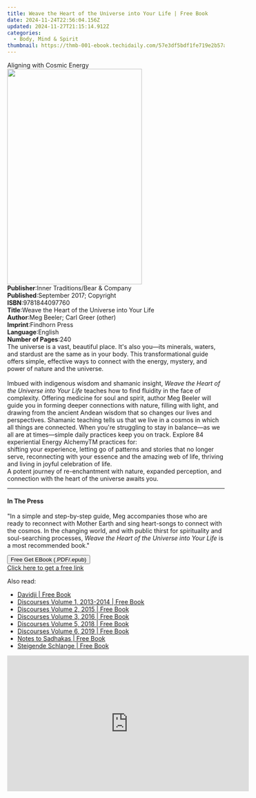 ```yaml
---
title: Weave the Heart of the Universe into Your Life | Free Book
date: 2024-11-24T22:56:04.156Z
updated: 2024-11-27T21:15:14.912Z
categories:
  - Body, Mind & Spirit
thumbnail: https://thmb-001-ebook.techidaily.com/57e3df5bdf1fe719e2b57a474224287e42572eb764889d3c522ca34c61aabbb6.jpg
---
```

<main id="book-container">
  <div class="flex flex-col">
    <div class="book-brief flex-1 py-6 px-4 sm:p-6 md:py-10 md:px-8">
      <!-- brief-->
      <div class="book-brief-main">Aligning with Cosmic Energy</div>
    </div>
    <div
      class="book-meta-info flex-1 grid gap-4 col-start-1 col-end-3 row-start-1 sm:mb-6 sm:grid-cols-4 lg:gap-6 lg:col-start-2 lg:row-end-6 lg:row-span-6 lg:mb-0"
    >
      <div
        class="book-meta-info-left place-content-center mt-4 p-4 text-sm leading-6 col-start-2 col-span-2 dark:text-slate-400"
      >
        <img
          class="w-full h-500 object-cover rounded-lg sm:h-255 sm:col-span-2 lg:col-span-full"
          src="https://img-001-ebook.techidaily.com/4d1347921f71c8a013b059267441f8629b5d1a9ed67968486c7e6ef5e10c92b0.jpg"
          alt=""
          width="312"
          height="500"
        />
      </div>
      <div
        class="book-meta-info-right mt-2 col-start-1 row-start-2 col-span-3 self-center"
      >
        <!-- meta data  -->
        <div class="flex flex-col px-4 md:px-8">
          <div class="flex-1">
            <strong>Publisher</strong>:<span class="px-2"
              >Inner Traditions/Bear &amp; Company</span
            >
          </div>
          <div class="flex-1">
            <strong>Published</strong>:<span class="px-2"
              >September 2017; Copyright</span
            >
          </div>
          <div class="flex-1">
            <strong>ISBN</strong>:<span class="px-2">9781844097760</span>
          </div>
          <div class="flex-1">
            <strong>Title</strong>:<span class="px-2"
              >Weave the Heart of the Universe into Your Life</span
            >
          </div>
          <div class="flex-1">
            <strong>Author</strong>:<span class="px-2"
              >Meg Beeler; Carl Greer (other)</span
            >
          </div>
          <div class="flex-1">
            <strong>Imprint</strong>:<span class="px-2">Findhorn Press</span>
          </div>
          <div class="flex-1">
            <strong>Language</strong>:<span class="px-2">English</span>
          </div>
          <div class="flex-1">
            <strong>Number of Pages</strong>:<span class="px-2">240</span>
          </div>
        </div>
      </div>
    </div>
    <div class="book-description flex-1 py-6 px-4 sm:p-6 md:py-10 md:px-8">
      <div class="book-description-main">
        <div accordion-content="" id="description">
          The universe is a vast, beautiful place. It's also you—its minerals,
          waters, and stardust are the same as in your body. This
          transformational guide offers simple, effective ways to connect with
          the energy, mystery, and power of nature and the universe.
          <br /><br />Imbued with indigenous wisdom and shamanic insight,
          <i>Weave the Heart of the Universe into Your Life</i> teaches how to
          find fluidity in the face of complexity. Offering medicine for soul
          and spirit, author Meg Beeler will guide you in forming deeper
          connections with nature, filling with light, and drawing from the
          ancient Andean wisdom that so changes our lives and perspectives.
          Shamanic teaching tells us that we live in a cosmos in which all
          things are connected. When you're struggling to stay in balance—as we
          all are at times—simple daily practices keep you on track. Explore 84
          experiential Energy AlchemyTM practices for:<br />
          shifting your experience, letting go of patterns and stories that no
          longer serve, reconnecting with your essence and the amazing web of
          life, thriving and living in joyful celebration of life. <br />A
          potent journey of re-enchantment with nature, expanded perception, and
          connection with the heart of the universe awaits you.
        </div>
        <div class="accordion-fader"></div>
      </div>
    </div>
    <div class="book-excerpts flex-1 py-6 px-4 sm:p-6 md:py-10 md:px-8">
      <!-- excerpts-->
      <div class="book-excerpts-main">
        <hr />
        <h4 class="placeholder placeholder-heading">
          <span>In The Press</span>
        </h4>
        <p>
          "In a simple and step-by-step guide, Meg accompanies those who are
          ready to reconnect with Mother Earth and sing heart-songs to connect
          with the cosmos. In the changing world, and with public thirst for
          spirituality and soul-searching processes,
          <i>Weave the Heart of the Universe into Your Life</i> is a most
          recommended book."
        </p>
      </div>
    </div>
    <div
      class="book-about-author flex-1 py-6 px-4 sm:p-6 md:py-10 md:px-8"
    ></div>
    <div class="book-free-get flex-1 py-6 px-4 sm:p-6 md:py-10 md:px-8">
      <button
        id="btn-free-get"
        class="bg-blue-500 hover:bg-blue-700 text-white font-bold py-2 px-4 rounded"
      >
        Free Get EBook (.PDF/.epub)
      </button>
      <div id="countdown-display" class="px-2 text-lg mt-2"></div>
      <a
        id="free-link"
        class="hidden bg-blue-500 hover:bg-blue-700 text-white font-bold py-2 px-4 rounded"
        href="https://www.ebooks.com/en-us/book/95935441/weave-the-heart-of-the-universe-into-your-life/meg-beeler/"
        target="_blank"
        >Click here to get a free link</a
      >
    </div>
    <script>
      let countdownTime = 0;
      let countdownInterval = null;
      document
        .getElementById('btn-free-get')
        .addEventListener('click', startCountdown);
      function startCountdown() {
        countdownTime = new Date().getTime() + 60000 * 3;
        countdownInterval = setInterval(updateCountdown, 1000);
        document.getElementById('btn-free-get').disabled = true;
        document
          .getElementById('btn-free-get')
          .classList.add('bg-gray-500', 'cursor-not-allowed');
      }
      function updateCountdown() {
        let currentTime = new Date().getTime();
        let timeLeft = countdownTime - currentTime;
        let secondsLeft = Math.floor(timeLeft / 1000);
        document.getElementById('countdown-display').innerHTML =
          `Remaining time: ${secondsLeft} seconds.`;
        if (secondsLeft <= 0) {
          clearInterval(countdownInterval);
          document.getElementById('btn-free-get').classList.add('hidden');
          document.getElementById('free-link').classList.remove('hidden');
          document.getElementById('countdown-display').innerHTML = '';
        }
      }
    </script>
  </div>
</main>

<ins class="adsbygoogle"
      style="display:block"
      data-ad-client="ca-pub-7571918770474297"
      data-ad-slot="8358498916"
      data-ad-format="auto"
      data-full-width-responsive="true"></ins>
    

<span class="atpl-alsoreadstyle">Also read:</span>
<div><ul>
<li><a href="https://novels-ebooks.techidaily.com/211383076-9781957811109-davidji/"><u>Davidji | Free Book</u></a></li>
<li><a href="https://novels-ebooks.techidaily.com/211383088-9781957811918-discourses-volume-1-2013-2014/"><u>Discourses Volume 1, 2013-2014 | Free Book</u></a></li>
<li><a href="https://novels-ebooks.techidaily.com/211383052-9781957811994-discourses-volume-2-2015/"><u>Discourses Volume 2, 2015 | Free Book</u></a></li>
<li><a href="https://novels-ebooks.techidaily.com/211383077-9781957811024-discourses-volume-3-2016/"><u>Discourses Volume 3, 2016 | Free Book</u></a></li>
<li><a href="https://novels-ebooks.techidaily.com/211383053-9781957811062-discourses-volume-5-2018/"><u>Discourses Volume 5, 2018 | Free Book</u></a></li>
<li><a href="https://novels-ebooks.techidaily.com/211383051-9781957811086-discourses-volume-6-2019/"><u>Discourses Volume 6, 2019 | Free Book</u></a></li>
<li><a href="https://novels-ebooks.techidaily.com/211383101-9781957811147-notes-to-sadhakas/"><u>Notes to Sadhakas | Free Book</u></a></li>
<li><a href="https://novels-ebooks.techidaily.com/211383113-9798330221707-steigende-schlange/"><u>Steigende Schlange | Free Book</u></a></li>
</ul></div>

<!-- affiliate ads begin -->
<iframe width="560" height="315" src="https://www.youtube.com/embed/fZTlPdOFNmo?si=Ym8p7ayV1gtNzzXj&autoplay=1" title="YouTube video player" frameborder="0" allow="accelerometer; autoplay; clipboard-write; encrypted-media; gyroscope; picture-in-picture; web-share" referrerpolicy="strict-origin-when-cross-origin" allowfullscreen></iframe>
<!-- affiliate ads end -->

